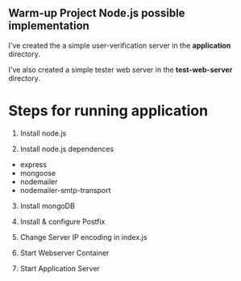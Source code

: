 ## Warm-up Project Node.js possible implementation

I've created the a simple user-verification server in the **application** directory.  

I've also created a simple tester web server in the **test-web-server** directory.

# Steps for running application
1. Install node.js

2. Install node.js dependences
  - express
  - mongoose
  - nodemailer
  - nodemailer-smtp-transport

3. Install mongoDB

4. Install & configure Postfix

4. Change Server IP encoding in index.js

5. Start Webserver Container

6. Start Application Server
